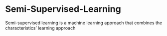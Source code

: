 # Semi-Supervised-Learning
Semi-supervised learning is a machine learning approach that combines the characteristics’ learning approach
